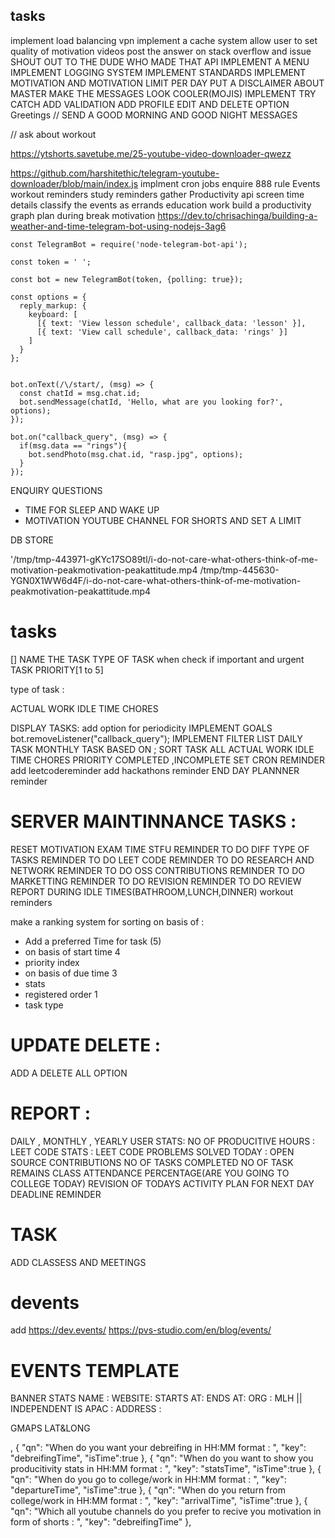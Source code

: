 ## tasks
implement load balancing vpn
implement a cache system
allow user to set quality of motivation videos
post the answer on stack overflow and issue
SHOUT OUT TO THE DUDE WHO MADE THAT API
IMPLEMENT A MENU
IMPLEMENT LOGGING SYSTEM
IMPLEMENT STANDARDS
IMPLEMENT MOTIVATION AND MOTIVATION LIMIT PER DAY
PUT A DISCLAIMER ABOUT MASTER
MAKE THE MESSAGES LOOK COOLER(MOJIS)
IMPLEMENT TRY CATCH 
ADD VALIDATION
ADD PROFILE EDIT AND DELETE OPTION
‌Greetings
// SEND A GOOD MORNING AND GOOD NIGHT MESSAGES

// ask about workout

https://ytshorts.savetube.me/25-youtube-video-downloader-qwezz

https://github.com/harshitethic/telegram-youtube-downloader/blob/main/index.js
implment cron jobs
‌enquire
‌888 rule
‌Events
‌workout reminders
‌study reminders
‌gather Productivity api screen time details
‌classify the events as
‌errands
‌education
‌work
‌build a productivity graph
‌plan during break
‌motivation
https://dev.to/chrisachinga/building-a-weather-and-time-telegram-bot-using-nodejs-3ag6

```
const TelegramBot = require('node-telegram-bot-api');

const token = ' ';

const bot = new TelegramBot(token, {polling: true});

const options = {
  reply_markup: {
    keyboard: [
      [{ text: 'View lesson schedule', callback_data: 'lesson' }],
      [{ text: 'View call schedule', callback_data: 'rings' }]
    ]
  }
};


bot.onText(/\/start/, (msg) => {
  const chatId = msg.chat.id;
  bot.sendMessage(chatId, 'Hello, what are you looking for?', options);
});

bot.on("callback_query", (msg) => {
  if(msg.data == "rings"){
    bot.sendPhoto(msg.chat.id, "rasp.jpg", options);
  }
});

```

ENQUIRY QUESTIONS
- TIME FOR SLEEP AND WAKE UP
- MOTIVATION YOUTUBE CHANNEL FOR SHORTS AND SET A LIMIT



DB STORE

'/tmp/tmp-443971-gKYc17SO89tl/i-do-not-care-what-others-think-of-me-motivation-peakmotivation-peakattitude.mp4
/tmp/tmp-445630-YGN0X1WW6d4F/i-do-not-care-what-others-think-of-me-motivation-peakmotivation-peakattitude.mp4



 # tasks 
[]
NAME THE TASK
TYPE OF TASK
when 
check if important and urgent
TASK PRIORITY[1 to 5]


type of task :

ACTUAL WORK
IDLE TIME
CHORES


DISPLAY TASKS:
add option for periodicity
IMPLEMENT GOALS
bot.removeListener("callback_query");
IMPLEMENT FILTER LIST
DAILY TASK 
MONTHLY TASK
BASED ON ;
SORT TASK
ALL
ACTUAL WORK
IDLE TIME
CHORES
PRIORITY
COMPLETED ,INCOMPLETE
SET CRON REMINDER 
add leetcodereminder 
add hackathons reminder 
END DAY PLANNNER reminder


# SERVER MAINTINNANCE TASKS : 
RESET MOTIVATION
EXAM TIME STFU
REMINDER TO DO DIFF TYPE OF TASKS 
REMINDER TO DO LEET CODE 
REMINDER TO DO RESEARCH AND NETWORK
REMINDER TO DO OSS CONTRIBUTIONS
REMINDER TO DO MARKETTING
REMINDER TO DO REVISION
REMINDER TO DO REVIEW REPORT DURING IDLE TIMES(BATHROOM,LUNCH,DINNER)
‌workout reminders


make a ranking system for sorting on basis of :
- Add a preferred Time for task (5)
- on basis of start time 4 
- priority index 
- on basis of due time 3
- stats
- registered order 1
- task type 


# UPDATE DELETE : 
 ADD A DELETE ALL OPTION

#  REPORT :
DAILY , MONTHLY , YEARLY 
USER STATS:
NO OF PRODUCITIVE HOURS :
LEET CODE STATS :
LEET CODE PROBLEMS SOLVED TODAY :
OPEN SOURCE CONTRIBUTIONS 
NO OF TASKS COMPLETED 
NO OF TASK REMAINS 
CLASS ATTENDANCE PERCENTAGE(ARE YOU GOING TO COLLEGE TODAY)
REVISION OF TODAYS ACTIVITY
PLAN FOR NEXT DAY
DEADLINE REMINDER 

# TASK 
ADD CLASSESS AND MEETINGS


# devents

add  https://dev.events/
https://pvs-studio.com/en/blog/events/


# EVENTS TEMPLATE
BANNER
STATS
NAME :
WEBSITE:
STARTS AT:
ENDS AT:
ORG : MLH || INDEPENDENT
IS APAC : 
ADDRESS :

GMAPS LAT&LONG

,
        {
            "qn": "When do you want your debreifing in HH:MM format : ",
            "key": "debreifingTime",
            "isTime":true
        },
        {
            "qn": "When do you want to show you producitivity stats in HH:MM format : ",
            "key": "statsTime",
            "isTime":true
        },
        {
            "qn": "When do you go to college/work in HH:MM format : ",
            "key": "departureTime",
            "isTime":true
        },
        {
            "qn": "When do you return from college/work in HH:MM format : ",
            "key": "arrivalTime",
            "isTime":true
        },
        {
            "qn": "Which all youtube channels do you prefer to recive you motivation in form of shorts : ",
            "key": "debreifingTime"
        },
        